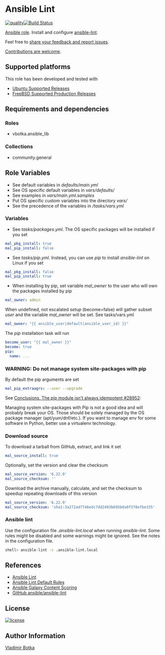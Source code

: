 # Ansible Lint

[![quality](https://img.shields.io/ansible/quality/27910)](https://galaxy.ansible.com/vbotka/ansible_lint)[![Build Status](https://app.travis-ci.com/vbotka/ansible-lint.svg?branch=master)](https://app.travis-ci.com/vbotka/ansible-lint)

[Ansible role](https://galaxy.ansible.com/vbotka/ansible_lint/). Install and configure [ansible-lint](https://github.com/ansible-community/ansible-lint).

Feel free to [share your feedback and report issues](https://github.com/vbotka/ansible-lint/issues).

[Contributions are welcome](https://github.com/firstcontributions/first-contributions).


## Supported platforms

This role has been developed and tested with
* [Ubuntu Supported Releases](http://releases.ubuntu.com/)
* [FreeBSD Supported Production Releases](https://www.freebsd.org/releases/)


## Requirements and dependencies

### Roles

- vbotka.ansible_lib

### Collections

- community.general


## Role Variables

- See default variables in *defaults/main.yml*
- See OS specific default variables in *vars/defaults/*
- See examples in *vars/main.yml.samples*
- Put OS specific custom variables into the directory *vars/*
- See the precedence of the variables in */tasks/vars.yml*


### Variables

- See *tasks/packages.yml*. The OS specific packages will be installed
  if you set

```yaml
mal_pkg_install: true
mal_pip_install: false
```

- See *tasks/pip.yml*. Instead, you can use *pip* to install
  *ansible-lint* on Linux if you set

```yaml
mal_pkg_install: false
mal_pip_install: true
```

- When installing by pip, set variable *mal_owner* to the user who
  will own the packages installed by pip

```yaml
mal_owner: admin
```

When undefined, not escalated *setup* (become=false) will gather
subset *user* and the variable *mal_owner* will be set. See
tasks/vars.yml

```yaml
mal_owner: "{{ ansible_user|default(ansible_user_id) }}"
```

The *pip* installation task will run

```yaml
become_user: "{{ mal_owner }}"
become: true
pip:
  name: ...
```

### WARNING: Do not manage system site-packages with pip

By default the pip arguments are set

```yaml
mal_pip_extraagrs: --user --upgrade
```

See [Conclusions. The pip module isn't always idempotent #28952](https://github.com/ansible/ansible/issues/28952):

  Managing system site-packages with Pip is not a good idea and will
  probably break your OS. Those should be solely managed by the OS
  package manager (apt/yum/dnf/etc.). If you want to manage env for
  some software in Python, better use a virtualenv technology.


### Download source

To download a tarball from GitHub, extract, and link it set

```yaml
mal_source_install: true
```

Optionally, set the version and clear the checksum

```yaml
mal_source_version: '6.22.0'
mal_source_checksum: ''
```

Download the archive manually, calculate, and set the checksum to
speedup repeating downloads of this version

```yaml
mal_source_version: '6.22.0'
mal_source_checksum: 'sha1:3a272ad7746edc7dd2493b695b0a0f378efbe335'
```


### Ansible lint

Use the configuration file *.ansible-lint.local* when running
*ansible-lint*. Some rules might be disabled and some warnings might
be ignored. See the notes in the configuration file.

```bash
shell> ansible-lint -c .ansible-lint.local
```


## References

- [Ansible Lint](https://docs.ansible.com/ansible-lint/)
- [Ansible Lint Default Rules](https://docs.ansible.com/ansible-lint/rules/default_rules.html#default-rules)
- [Ansible Galaxy Content Scoring](https://galaxy.ansible.com/docs/contributing/content_scoring.html#syntax-score)
- [GitHub ansible/ansible-lint](https://github.com/ansible/ansible-lint)


## License

[![license](https://img.shields.io/badge/license-BSD-red.svg)](https://www.freebsd.org/doc/en/articles/bsdl-gpl/article.html)


## Author Information

[Vladimir Botka](https://botka.info)
